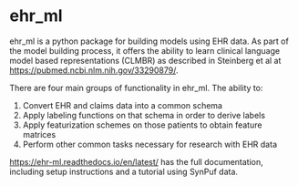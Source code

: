 # ehr_ml

ehr_ml is a python package for building models using EHR data. As part of the model building process, it offers the ability to learn clinical language model based representations (CLMBR) as described in Steinberg et al at https://pubmed.ncbi.nlm.nih.gov/33290879/.

There are four main groups of functionality in ehr_ml. The ability to:
1. Convert EHR and claims data into a common schema
2. Apply labeling functions on that schema in order to derive labels
3. Apply featurization schemes on those patients to obtain feature matrices
4. Perform other common tasks necessary for research with EHR data

https://ehr-ml.readthedocs.io/en/latest/ has the full documentation, including setup instructions and a tutorial using SynPuf data. 
